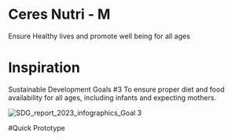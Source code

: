 # Ceres Nutri - M
Ensure Healthy lives and promote well being for all ages

# Inspiration
Sustainable Development Goals #3
To ensure proper diet and food availability for all ages, including infants and expecting mothers.

![SDG_report_2023_infographics_Goal 3](https://github.com/benjji0/Ceres-diet/assets/117336957/5e821d04-015c-44a2-b895-a499dabf7fd3)

#Quick Prototype
